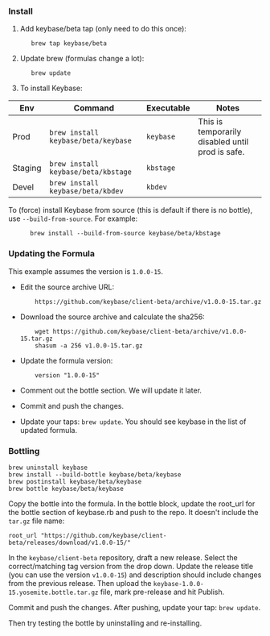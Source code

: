 
### Install

1. Add keybase/beta tap (only need to do this once):

          brew tap keybase/beta
          
1. Update brew (formulas change a lot):

          brew update

1. To install Keybase:

| Env     | Command                             | Executable | Notes
| ------- | ----------------------------------- | ---------- | -----
| Prod    | `brew install keybase/beta/keybase` | `keybase`  | This is temporarily disabled until prod is safe.
| Staging | `brew install keybase/beta/kbstage` | `kbstage`  |
| Devel   | `brew install keybase/beta/kbdev`   | `kbdev`    |


To (force) install Keybase from source (this is default if there is no bottle), use `--build-from-source`. For example:

          brew install --build-from-source keybase/beta/kbstage

### Updating the Formula

This example assumes the version is `1.0.0-15`.

- Edit the source archive URL:

          https://github.com/keybase/client-beta/archive/v1.0.0-15.tar.gz

- Download the source archive and calculate the sha256:

          wget https://github.com/keybase/client-beta/archive/v1.0.0-15.tar.gz
          shasum -a 256 v1.0.0-15.tar.gz

- Update the formula version:

          version "1.0.0-15"

- Comment out the bottle section. We will update it later.
- Commit and push the changes.
- Update your taps: `brew update`. You should see keybase in the list of updated formula.

### Bottling

    brew uninstall keybase
    brew install --build-bottle keybase/beta/keybase
    brew postinstall keybase/beta/keybase
    brew bottle keybase/beta/keybase

Copy the bottle into the formula. In the bottle block, update the root_url for the bottle section of keybase.rb and push to the repo. It doesn't include the `tar.gz` file name:

    root_url "https://github.com/keybase/client-beta/releases/download/v1.0.0-15/"

In the `keybase/client-beta` repository, draft a new release. Select the correct/matching tag version from the drop down.
Update the release title (you can use the version `v1.0.0-15`) and description should include changes from the previous release. Then upload the `keybase-1.0.0-15.yosemite.bottle.tar.gz` file, mark pre-release and hit Publish.

Commit and push the changes. After pushing, update your tap: `brew update`.

Then try testing the bottle by uninstalling and re-installing.
